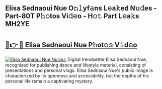 ## Elisa Sednaoui Nue O𝚗𝚕yf𝚊ns L𝚎a𝚔ed N𝚞𝚍es - Part-80T P𝚑𝚘tos Vi𝚍𝚎o - H𝚘𝚝 Part L𝚎a𝚔s MH2YE

# <h2><a href="http://kf68w39.oniu.top/?m=Elisa+Sednaoui+Nue">🔗👉 🔴 Elisa Sednaoui Nue P𝚑ot𝚘𝚜 V𝚒d𝚎o</a></h2>

[![Elisa Sednaoui Nue Nu𝚍e𝚜](https://i.imgur.com/0qMVB7G.gif)](http://kf68w39.oniu.top/?m=Elisa+Sednaoui+Nue)
Digital trendsetter Elisa Sednaoui Nue, recognized for publishing dance and lifestyle material, consisting of presentations and personal vlogs. Elisa Sednaoui Nue's public image is characterized by its openness and accessibility, but the depths of his personal life remain a captivating mystery.  
